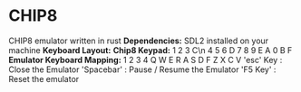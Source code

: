 # CHIP8
CHIP8 emulator written in rust
**Dependencies:**
SDL2 installed on your machine
**Keyboard Layout:**
**Chip8 Keypad:**
1	2	3	C\n
4	5	6	D
7	8	9	E
A	0	B	F
**Emulator Keyboard Mapping:**
1	2	3	4
Q	W	E	R
A	S	D	F
Z	X	C	V
'esc' Key : Close the Emulator
'Spacebar' : Pause / Resume the Emulator
'F5 Key' : Reset the emulator
